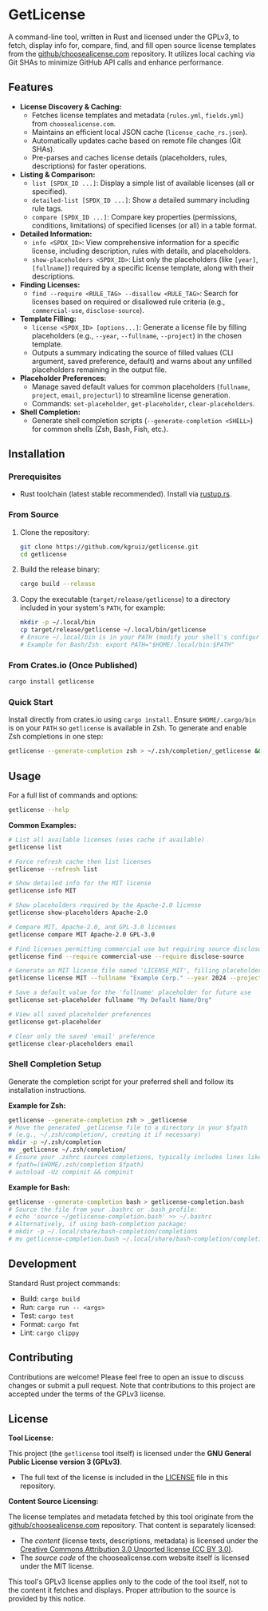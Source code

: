 # GetLicense

A command-line tool, written in Rust and licensed under the GPLv3, to fetch, display info for, compare, find, and fill open source license templates from the [github/choosealicense.com](https://github.com/github/choosealicense.com) repository. It utilizes local caching via Git SHAs to minimize GitHub API calls and enhance performance.

## Features

* **License Discovery & Caching:**
  * Fetches license templates and metadata (`rules.yml`, `fields.yml`) from `choosealicense.com`.
  * Maintains an efficient local JSON cache (`license_cache_rs.json`).
  * Automatically updates cache based on remote file changes (Git SHAs).
  * Pre-parses and caches license details (placeholders, rules, descriptions) for faster operations.
* **Listing & Comparison:**
  * `list [SPDX_ID ...]`: Display a simple list of available licenses (all or specified).
  * `detailed-list [SPDX_ID ...]`: Show a detailed summary including rule tags.
  * `compare [SPDX_ID ...]`: Compare key properties (permissions, conditions, limitations) of specified licenses (or all) in a table format.
* **Detailed Information:**
  * `info <SPDX_ID>`: View comprehensive information for a specific license, including description, rules with details, and placeholders.
  * `show-placeholders <SPDX_ID>`: List only the placeholders (like `[year]`, `[fullname]`) required by a specific license template, along with their descriptions.
* **Finding Licenses:**
  * `find --require <RULE_TAG> --disallow <RULE_TAG>`: Search for licenses based on required or disallowed rule criteria (e.g., `commercial-use`, `disclose-source`).
* **Template Filling:**
  * `license <SPDX_ID> [options...]`: Generate a license file by filling placeholders (e.g., `--year`, `--fullname`, `--project`) in the chosen template.
  * Outputs a summary indicating the source of filled values (CLI argument, saved preference, default) and warns about any unfilled placeholders remaining in the output file.
* **Placeholder Preferences:**
  * Manage saved default values for common placeholders (`fullname`, `project`, `email`, `projecturl`) to streamline license generation.
  * Commands: `set-placeholder`, `get-placeholder`, `clear-placeholders`.
* **Shell Completion:**
  * Generate shell completion scripts (`--generate-completion <SHELL>`) for common shells (Zsh, Bash, Fish, etc.).

## Installation

### Prerequisites

* Rust toolchain (latest stable recommended). Install via [rustup.rs](https://rustup.rs/).

### From Source

1. Clone the repository:

    ```bash
    git clone https://github.com/kgruiz/getlicense.git
    cd getlicense
    ```

2. Build the release binary:

    ```bash
    cargo build --release
    ```

3. Copy the executable (`target/release/getlicense`) to a directory included in your system's `PATH`, for example:

    ```bash
    mkdir -p ~/.local/bin
    cp target/release/getlicense ~/.local/bin/getlicense
    # Ensure ~/.local/bin is in your PATH (modify your shell's configuration file accordingly)
    # Example for Bash/Zsh: export PATH="$HOME/.local/bin:$PATH"
    ```

### From Crates.io (Once Published)

```bash
cargo install getlicense
```

### Quick Start

Install directly from crates.io using `cargo install`. Ensure `$HOME/.cargo/bin` is on your `PATH` so `getlicense` is available in Zsh. To generate and enable Zsh completions in one step:

```bash
getlicense --generate-completion zsh > ~/.zsh/completion/_getlicense && fpath=(~/.zsh/completion $fpath) && autoload -Uz compinit && compinit
```

## Usage

For a full list of commands and options:

```bash
getlicense --help
```

**Common Examples:**

```bash
# List all available licenses (uses cache if available)
getlicense list

# Force refresh cache then list licenses
getlicense --refresh list

# Show detailed info for the MIT license
getlicense info MIT

# Show placeholders required by the Apache-2.0 license
getlicense show-placeholders Apache-2.0

# Compare MIT, Apache-2.0, and GPL-3.0 licenses
getlicense compare MIT Apache-2.0 GPL-3.0

# Find licenses permitting commercial use but requiring source disclosure
getlicense find --require commercial-use --require disclose-source

# Generate an MIT license file named 'LICENSE_MIT', filling placeholders
getlicense license MIT --fullname "Example Corp." --year 2024 --project "My Project" -o LICENSE_MIT

# Save a default value for the 'fullname' placeholder for future use
getlicense set-placeholder fullname "My Default Name/Org"

# View all saved placeholder preferences
getlicense get-placeholder

# Clear only the saved 'email' preference
getlicense clear-placeholders email
```

### Shell Completion Setup

Generate the completion script for your preferred shell and follow its installation instructions.

**Example for Zsh:**

```bash
getlicense --generate-completion zsh > _getlicense
# Move the generated _getlicense file to a directory in your $fpath
# (e.g., ~/.zsh/completion/, creating it if necessary)
mkdir -p ~/.zsh/completion
mv _getlicense ~/.zsh/completion/
# Ensure your .zshrc sources completions, typically includes lines like:
# fpath=($HOME/.zsh/completion $fpath)
# autoload -Uz compinit && compinit
```

**Example for Bash:**

```bash
getlicense --generate-completion bash > getlicense-completion.bash
# Source the file from your .bashrc or .bash_profile:
# echo 'source ~/getlicense-completion.bash' >> ~/.bashrc
# Alternatively, if using bash-completion package:
# mkdir -p ~/.local/share/bash-completion/completions
# mv getlicense-completion.bash ~/.local/share/bash-completion/completions/getlicense
```

## Development

Standard Rust project commands:

* Build: `cargo build`
* Run: `cargo run -- <args>`
* Test: `cargo test`
* Format: `cargo fmt`
* Lint: `cargo clippy`

## Contributing

Contributions are welcome! Please feel free to open an issue to discuss changes or submit a pull request. Note that contributions to this project are accepted under the terms of the GPLv3 license.

## License

**Tool License:**

This project (the `getlicense` tool itself) is licensed under the **GNU General Public License version 3 (GPLv3)**.

* The full text of the license is included in the [LICENSE](./LICENSE) file in this repository.

**Content Source Licensing:**

The license templates and metadata fetched by this tool originate from the [github/choosealicense.com](https://github.com/github/choosealicense.com) repository. That content is separately licensed:

* The *content* (license texts, descriptions, metadata) is licensed under the [Creative Commons Attribution 3.0 Unported license (CC BY 3.0)](https://creativecommons.org/licenses/by/3.0/).
* The *source code* of the choosealicense.com website itself is licensed under the MIT license.

This tool's GPLv3 license applies only to the code of the tool itself, not to the content it fetches and displays. Proper attribution to the source is provided by this notice.
